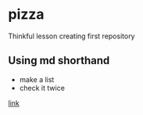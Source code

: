 # pizza

Thinkful lesson creating first repository

## Using md shorthand

* make a list
* check it twice

[link](https://commonmark.org/help/)
